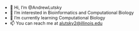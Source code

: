 - 👋 Hi, I’m @AndrewLutsky
- 👀 I’m interested in Bioinformatics and Computational Biology
- 🌱 I’m currently learning Computational Biology
- 📫 You can reach me at alutsky2@illinois.edu

<!---
AndrewLutsky/AndrewLutsky is a ✨ special ✨ repository because its `README.md` (this file) appears on your GitHub profile.
You can click the Preview link to take a look at your changes.
--->

